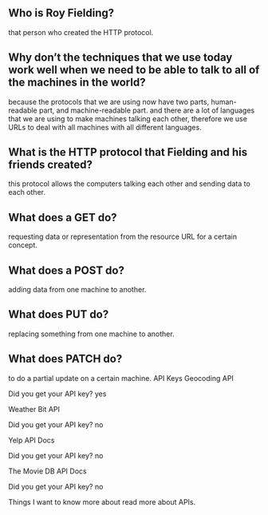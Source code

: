 ## Who is Roy Fielding?

that person who created the HTTP protocol.
## Why don’t the techniques that we use today work well when we need to be able to talk to all of the machines in the world?

because the protocols that we are using now have two parts, human-readable part, and machine-readable part. and there are a lot of languages that we are using to make machines talking each other, therefore we use URLs to deal with all machines with all different languages.

## What is the HTTP protocol that Fielding and his friends created?

this protocol allows the computers talking each other and sending data to each other.

## What does a GET do?

requesting data or representation from the resource URL for a certain concept.

## What does a POST do?

adding data from one machine to another.

## What does PUT do?

replacing something from one machine to another.

## What does PATCH do?

to do a partial update on a certain machine.
API Keys
Geocoding API

Did you get your API key? yes

Weather Bit API

Did you get your API key? no

Yelp API Docs

Did you get your API key? no

The Movie DB API Docs

Did you get your API key? no

Things I want to know more about
read more about APIs.
